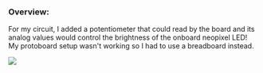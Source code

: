 ### Overview:

For my circuit, I added a potentiometer that could read by the board and its analog values would control the brightness of the onboard neopixel LED! My protoboard setup wasn't working so I had to use a breadboard instead.

![](lab10.gif)